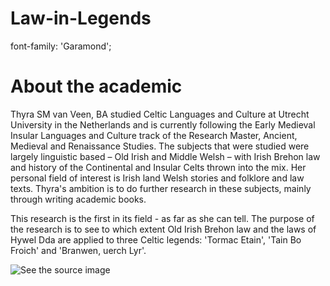 # Law-in-Legends

font-family: 'Garamond';

<h1> About the academic </h1>
Thyra SM van Veen, BA studied Celtic Languages and Culture at Utrecht University in the Netherlands and is currently following the Early Medieval Insular Languages and Culture track of the Research Master, Ancient, Medieval and Renaissance Studies. The subjects that were studied were largely linguistic based – Old Irish and Middle Welsh – with Irish Brehon law and history of the Continental and Insular Celts thrown into the mix. Her personal field of interest is Irish land Welsh stories and folklore and law texts. Thyra's ambition is to do further research in these subjects, mainly through writing academic books. 

<p>
This research is the first in its field - as far as she can tell.
The purpose of the research is to see to which extent Old Irish Brehon law
and the laws of Hywel Dda are applied to three Celtic legends:
'Tormac Etain', 'Tain Bo Froich' and 'Branwen, uerch Lyr'.
</p>
<img src="http://www.drachenserver.de/wordpress/wp-content/gallery/bob-eggleton/dynamic/Bob_Eggleton_-_Gloucester_Sea_Serpent.jpg-nggid0257-ngg0dyn-180x0-00f0w010c010r110f110r010t010.jpg" alt="See the source image" class=" nofocus" tabindex="0" aria-label="See the source image" data-bm="4">
